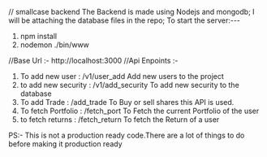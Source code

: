 // smallcase backend
The Backend is made using Nodejs and mongodb;
I will be attaching the database files in the repo;
To start the server:---

1. npm install
2. nodemon ./bin/www

//Base Url :- http://localhost:3000
//Api Enpoints :-

1. To add new user : /v1/user_add Add new users to the project
2. to add new security : /v1/add_security To add new security to the database
3. To add Trade : /add_trade To Buy or sell shares this API is used.
4. To fetch Portfolio : /fetch_port To Fetch the current Portfolio of the user
5. to fetch returns : /fetch_return To fetch the Return of a user

PS:- This is not a production ready code.There are a lot of things to do before making it production ready
